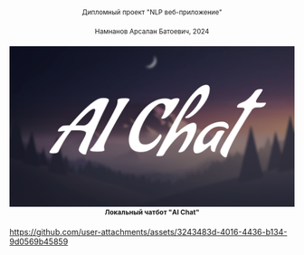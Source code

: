 <div align="center">
<sup>Дипломный проект "NLP веб-приложение"</sup>
  
<sup>Намнанов Арсалан Батоевич, 2024</sup>
<div><img src="gitpage_mats/logo.png" width="512" alt="Warp" /></div>
<div><sup><b>Локальный чатбот "AI Chat"</b></sup></div>
</div>

https://github.com/user-attachments/assets/3243483d-4016-4436-b134-9d0569b45859


